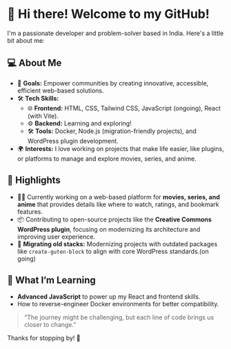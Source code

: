 # 👋 Hi there! Welcome to my GitHub!  

I'm a passionate developer and problem-solver based in India. Here's a little bit about me:  

## 💻 About Me  
- 🎯 **Goals:** Empower communities by creating innovative, accessible, efficient web-based solutions.  
- 🛠 **Tech Skills:**  
  - 🌐 **Frontend:** HTML, CSS, Tailwind CSS, JavaScript (ongoing), React (with Vite).  
  - ⚙️ **Backend:** Learning and exploring!  
  - 🛠 **Tools:** Docker, Node.js (migration-friendly projects), and WordPress plugin development.  
- 🌍 **Interests:** I love working on projects that make life easier, like plugins, or platforms to manage and explore movies, series, and anime.

## 🎉 Highlights  
- 👨‍💻 Currently working on a web-based platform for **movies, series, and anime** that provides details like where to watch, ratings, and bookmark features.  
- 📦 Contributing to open-source projects like the **Creative Commons WordPress plugin**, focusing on modernizing its architecture and improving user experience.  
- 🔄 **Migrating old stacks:** Modernizing projects with outdated packages like `create-guten-block` to align with core WordPress standards.(on going)

## 🌱 What I’m Learning  
- **Advanced JavaScript** to power up my React and frontend skills.  
- How to reverse-engineer Docker environments for better compatibility.   

> “The journey might be challenging, but each line of code brings us closer to change.”  

Thanks for stopping by! 🌟

